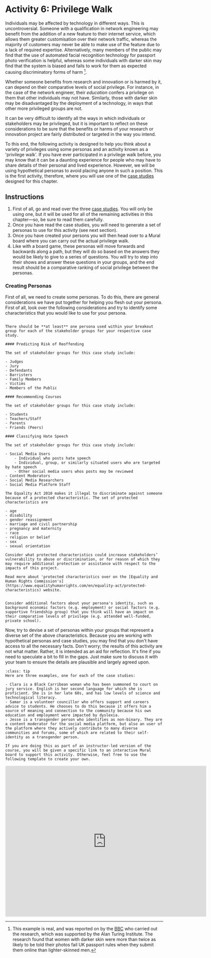 # Activity 6: Privilege Walk

Individuals may be affected by technology in different ways.
This is uncontroversial.
Someone with a qualification in network engineering may benefit from the addition of a new feature to their internet service, which allows them greater customisation over their network traffic, whereas the majority of customers may never be able to make use of the feature due to a lack of required expertise.
Alternatively, many members of the public may find that the use of automated facial recognition technology for passport photo verification is helpful, whereas some individuals with darker skin may find that the system is biased and fails to work for them as expected causing discriminatory forms of harm [^bbc].

[^bbc]: This example is real, and was reported on by the [BBC](https://www.bbc.co.uk/news/technology-54349538) who carried out the research, which was supported by the Alan Turing Institute. The research found that women with darker skin were more than twice as likely to be told their photos fail UK passport rules when they submit them online than lighter-skinned men.

Whether someone benefits from research and innovation or is harmed by it, can depend on their comparative levels of social privilege.
For instance, in the case of the network engineer, their *education* confers a privilege on them that other individuals may not have.
Similarly, those with darker skin may be disadvantaged by the deployment of a technology, in ways that other more privileged groups are not.

It can be very difficult to identify all the ways in which individuals or stakeholders may be privileged, but it is important to reflect on these considerations to be sure that the benefits or harms of your research or innovation project are fairly distributed or targeted in the way you intend.

To this end, the following activity is designed to help you think about a variety of privileges using some personas and an activity known as a 'privilege walk'.
If you have ever participated in a privilege walk before, you may know that it can be a daunting experience for people who may have to share details of their personal and lived experience.
However, we will be using hypothetical personas to avoid placing anyone in such a position.
This is the first activity, therefore, where you will use one of the [case studies](../case_studies.md) designed for this chapter.

## Instructions

1. First of all, go and read over the three [case studies](../case_studies.md). You will only be using one, but it will be used for all of the remaining activities in this chapter—so, be sure to read them carefully.
2. Once you have read the case studies, you will need to generate a set of personas to use for this activity (see next section).
3. Once you have created your persons you will then head over to a Mural board where you can carry out the actual privilege walk.
4. Like with a board game, these personas will move forwards and backwards along a path, but they will do so based on the answers they would be likely to give to a series of questions. You will try to step into their shows and answer these questions in your groups, and the end result should be a comparative ranking of social privilege between the personas.

### Creating Personas

First of all, we need to create some personas.
To do this, there are general considerations we have put together for helping you flesh out your persona.
First of all, look over the following considerations and try to identify some characteristics that you would like to use for your persona.

```{dropdown} Consider the stakeholder groups for your case study

There should be **at least** one persona used within your breakout group for each of the stakeholder groups for your respective case study.

#### Predicting Risk of Reoffending

The set of stakeholder groups for this case study include:

- Judges
- Jury
- Defendants
- Barristers
- Family Members
- Victims
- Members of the Public

#### Recommending Courses

The set of stakeholder groups for this case study include:

- Students
- Teachers/Staff
- Parents
- Friends (Peers)

#### Classifying Hate Speech

The set of stakeholder groups for this case study include:

- Social Media Users 
    - Individual who posts hate speech
    - Individual, group, or similarly situated users who are targeted by hate speech
    - Other social media users whos posts may be reviewed
- Content Moderators
- Social Media Researchers
- Social Media Platform Staff
```

```{dropdown} Consider protected characteristics
The Equality Act 2010 makes it illegal to discriminate against someone because of a protected characteristic. The set of protected characteristics are

- age
- disability
- gender reassignment
- marriage and civil partnership
- pregnancy and maternity
- race
- religion or belief
- sex
- sexual orientation

Consider what protected characteristics could increase stakeholders’ vulnerability to abuse or discrimination, or for reason of which they may require additional protection or assistance with respect to the impacts of this project. 

Read more about 'protected characteristics over on the [Equality and Human Rights Commission's](https://www.equalityhumanrights.com/en/equality-act/protected-characteristics) website.
```

```{dropdown} Consider additional factors

Consider additional factors about your persona's identity, such as background economic factors (e.g. employment) or social factors (e.g. supportive friendship group) that you think will have an impact on their comparative levels of privilege (e.g. attended well-funded, private school). 
```

Now, try to devise a  set of personas within your groups that represent a diverse set of the above characteristics.
Because you are working with hypothetical personas and case studies, you may find that you don't have access to all the necessary facts.
Don't worry; the results of this activity are not what matter.
Rather, it is intended as an aid for reflection.
It's fine if you need to speculate a bit to fill in the gaps.
Just make sure to discuss it with your team to ensure the details are plausible and largely agreed upon.

```{admonition} Learning Objectives
:class: tip
Here are three examples, one for each of the case studies:

- Clara is a Black Carribean woman who has been summoned to court on jury service. English is her second language for which she is proficient. She is in her late 60s, and has low levels of science and technological literacy.
- Samar is a volunteer councillor who offers support and careers advice to students. He chooses to do this because it offers him a source of meaning and connection to the community because his own education and employment were impacted by dyslexia.
- Jesse is a transgender person who identifies as non-binary. They are a content moderator for the social media platform, but also an user of the platform where they actively contribute to many diverse communities and forums, some of which are related to their self-identity as a transgender person.
```

```{admonition} Mural
If you are doing this as part of an instructor-led version of the course, you will be given a specific link to an interactive Mural board to support this activity. Otherwise, feel free to use the following template to create your own.
```

<iframe src='https://app.mural.co/embed/b9c91961-fb0d-4950-9887-7381ba15ca30'
        width='100%'
        height='480px'
        style='min-width: 640px; min-height: 480px; background-color: #f4f4f4; border: 1px solid #efefef'
        sandbox='allow-same-origin allow-scripts allow-modals allow-popups allow-popups-to-escape-sandbox'>
</iframe>
